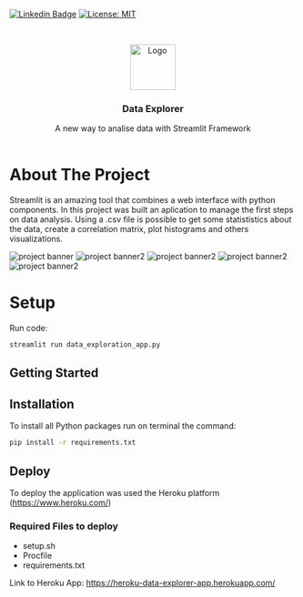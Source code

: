 [![Linkedin Badge](https://img.shields.io/badge/-LinkedIn-blue?style=flat-square&logo=Linkedin&logoColor=white&link=https://www.linkedin.com/in/fagnerpsantos/)](https://www.linkedin.com/in/gustavo-ramos-lima-81b262144/)
[![License: MIT](https://img.shields.io/badge/License-MIT-yellow.svg)](https://opensource.org/licenses/MIT)



<!-- PROJECT LOGO -->
<br />
<p align="center">
  <a href="https://github.com/othneildrew/Best-README-Template">
    <img src="readme_images/logo.jpg" alt="Logo" width="80" height="80">
  </a>

  <h3 align="center">Data Explorer</h3>

  <p align="center">
    A new way to analise data with Streamlit Framework
    <br />
    <br />
    
  </p>
</p>



# About The Project
Streamlit is an amazing tool that combines a web interface with python components. In this project was built an aplication to manage the first steps on data analysis. Using a .csv file is possible to get some statististics about the data, create a correlation matrix, plot histograms and others visualizations.

![project banner](./readme_images/img-1.png)
![project banner2](./readme_images/img-2.png)
![project banner2](./readme_images/img-3.png)
![project banner2](./readme_images/img-5.png)
![project banner2](./readme_images/img-4.png)

# Setup

Run code:
```sh
streamlit run data_exploration_app.py
```
## Getting Started

## Installation
To install all Python packages run on terminal the command:
```sh
pip install -r requirements.txt
``` 

## Deploy
To deploy the application was used the Heroku platform (https://www.heroku.com/)
### Required Files to deploy
- setup.sh
- Procfile
- requirements.txt

Link to Heroku App: 
https://heroku-data-explorer-app.herokuapp.com/
